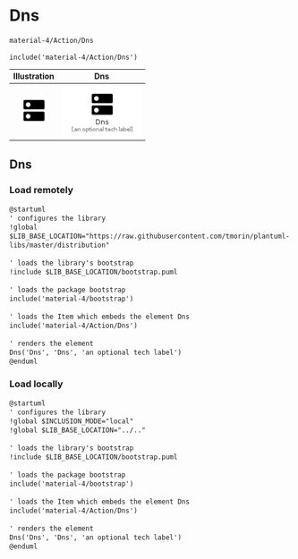 # Dns


```text
material-4/Action/Dns
```

```text
include('material-4/Action/Dns')
```



| Illustration | Dns |
| :---: | :---: |
| ![illustration for Illustration](../../material-4/Action/Dns.png) | ![illustration for Dns](../../material-4/Action/Dns.Local.png) |




## Dns

### Load remotely
```plantuml
@startuml
' configures the library
!global $LIB_BASE_LOCATION="https://raw.githubusercontent.com/tmorin/plantuml-libs/master/distribution"

' loads the library's bootstrap
!include $LIB_BASE_LOCATION/bootstrap.puml

' loads the package bootstrap
include('material-4/bootstrap')

' loads the Item which embeds the element Dns
include('material-4/Action/Dns')

' renders the element
Dns('Dns', 'Dns', 'an optional tech label')
@enduml
```

### Load locally
```plantuml
@startuml
' configures the library
!global $INCLUSION_MODE="local"
!global $LIB_BASE_LOCATION="../.."

' loads the library's bootstrap
!include $LIB_BASE_LOCATION/bootstrap.puml

' loads the package bootstrap
include('material-4/bootstrap')

' loads the Item which embeds the element Dns
include('material-4/Action/Dns')

' renders the element
Dns('Dns', 'Dns', 'an optional tech label')
@enduml
```

